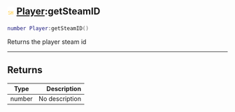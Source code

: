 ## ![shared](.gitbook/assets/shared.png) [Player](./readme/Player/README.md):getSteamID

```lua
number Player:getSteamID()
```

Returns the player steam id

------
## Returns

| Type   | Description |
| ------ | ----------: |
| number | No description |


